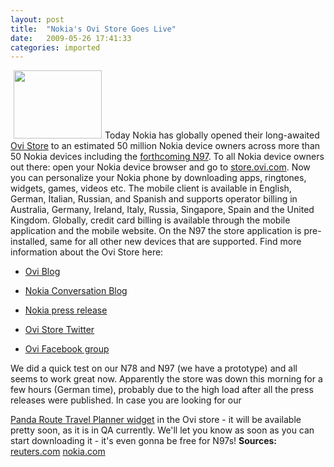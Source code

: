 ```yaml
---
layout: post
title:  "Nokia's Ovi Store Goes Live"
date:   2009-05-26 17:41:33
categories: imported
---
```

[<img class="alignleft size-full wp-image-572" style="margin-left: 5px; margin-right: 5px;" title="nokia_ovi" src="http://www.pavingways.com/wp-content/uploads/nokia_ovi.jpg" alt="" width="141" height="109" />][1]Today Nokia has globally opened their long-awaited [Ovi Store][2] to an estimated 50 million Nokia device owners across more than 50 Nokia devices including the [forthcoming N97][3]. To all Nokia device owners out there: open your Nokia device browser and go to [store.ovi.com][4]. Now you can personalize your Nokia phone by downloading apps, ringtones, widgets, games, videos etc. The mobile client is available in English, German, Italian, Russian, and Spanish and supports operator billing in Australia, Germany, Ireland, Italy, Russia, Singapore, Spain and the United Kingdom. Globally, credit card billing is available through the mobile application and the mobile website. On the N97 the store application is pre-installed, same for all other new devices that are supported.<!--more--> Find more information about the Ovi Store here: 


*   [Ovi Blog][5]

*   [Nokia Conversation Blog][6]

*   [Nokia press release][7]

*   [Ovi Store Twitter][8]

*   [Ovi Facebook group][9]

 We did a quick test on our N78 and N97 (we have a prototype) and all seems to work great now. Apparently the store was down this morning for a few hours (German time), probably due to the high load after all the press releases were published. In case you are looking for our 

[Panda Route Travel Planner widget][10] in the Ovi store - it will be available pretty soon, as it is in QA currently. We'll let you know as soon as you can start downloading it - it's even gonna be free for N97s! **Sources:** [reuters.com][11] [nokia.com][7]

[1]: http://www.pavingways.com/wp-content/uploads/nokia_ovi.jpg
[2]: http://www.ovi.com/
[3]: http://www.forum.nokia.com/devices/N97
[4]: http://store.ovi.com
[5]: http://blog.ovi.com/2009/05/26/ovi-store-now-open-for-business/
[6]: http://conversations.nokia.com/2009/05/26/ovi-store-goes-live/
[7]: http://www.nokia.com/A4136001?newsid=1317441
[8]: http://twitter.com/ovistore
[9]: http://www.facebook.com/group.php?gid=126684805051
[10]: http://pandaroute.com/
[11]: http://www.reuters.com/article/internetNews/idUSTRE54P1A320090526